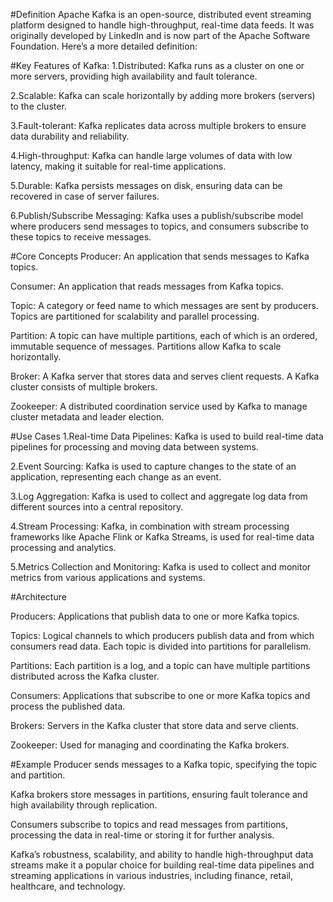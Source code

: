 #Definition 
Apache Kafka is an open-source, distributed event streaming platform designed to handle high-throughput, real-time data feeds. 
It was originally developed by LinkedIn and is now part of the Apache Software Foundation. Here’s a more detailed definition:

#Key Features of Kafka:
1.Distributed: Kafka runs as a cluster on one or more servers, providing high availability and fault tolerance.

2.Scalable: Kafka can scale horizontally by adding more brokers (servers) to the cluster.

3.Fault-tolerant: Kafka replicates data across multiple brokers to ensure data durability and reliability.

4.High-throughput: Kafka can handle large volumes of data with low latency, making it suitable for real-time applications.

5.Durable: Kafka persists messages on disk, ensuring data can be recovered in case of server failures.

6.Publish/Subscribe Messaging: Kafka uses a publish/subscribe model where producers send messages to topics, and consumers subscribe to these topics to receive messages.

#Core Concepts
Producer: An application that sends messages to Kafka topics.

Consumer: An application that reads messages from Kafka topics.

Topic: A category or feed name to which messages are sent by producers. Topics are partitioned for scalability and parallel processing.

Partition: A topic can have multiple partitions, each of which is an ordered, immutable sequence of messages. Partitions allow Kafka to scale horizontally.

Broker: A Kafka server that stores data and serves client requests. A Kafka cluster consists of multiple brokers.

Zookeeper: A distributed coordination service used by Kafka to manage cluster metadata and leader election.

#Use Cases
1.Real-time Data Pipelines: Kafka is used to build real-time data pipelines for processing and moving data between systems.

2.Event Sourcing: Kafka is used to capture changes to the state of an application, representing each change as an event.

3.Log Aggregation: Kafka is used to collect and aggregate log data from different sources into a central repository.

4.Stream Processing: Kafka, in combination with stream processing frameworks like Apache Flink or Kafka Streams, is used for real-time data processing and analytics.

5.Metrics Collection and Monitoring: Kafka is used to collect and monitor metrics from various applications and systems.

#Architecture

Producers: Applications that publish data to one or more Kafka topics.

Topics: Logical channels to which producers publish data and from which consumers read data. Each topic is divided into partitions for parallelism.

Partitions: Each partition is a log, and a topic can have multiple partitions distributed across the Kafka cluster.

Consumers: Applications that subscribe to one or more Kafka topics and process the published data.

Brokers: Servers in the Kafka cluster that store data and serve clients.

Zookeeper: Used for managing and coordinating the Kafka brokers.

#Example
Producer sends messages to a Kafka topic, specifying the topic and partition.

Kafka brokers store messages in partitions, ensuring fault tolerance and high availability through replication.

Consumers subscribe to topics and read messages from partitions, processing the data in real-time or storing it for further analysis.

Kafka’s robustness, scalability, and ability to handle high-throughput data streams make it a popular choice for building real-time data pipelines and streaming applications in various industries, including finance, retail, healthcare, and technology.







